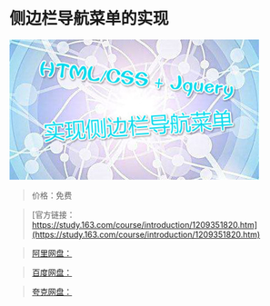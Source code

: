 # 侧边栏导航菜单的实现

![img](../../../assets/study163/free/a94b648c295749d3b3455100f69d2cf7.jpg)

> 价格：免费

> [官方链接：https://study.163.com/course/introduction/1209351820.htm](https://study.163.com/course/introduction/1209351820.htm)

> [阿里网盘：]()

> [百度网盘：]()

> [夸克网盘：]()
